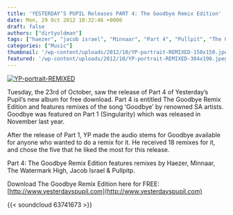 ```yaml
---
title: 'YESTERDAYʼS PUPIL Releases PART 4: The Goodbye Remix Edition'
date: Mon, 29 Oct 2012 10:32:46 +0000
draft: false
authors: ["dirtyoldman"]
tags: ["haezer", "jacob israel", "Minnaar", "Part 4", "Pullpit", "The Goodbye Remix Edition", "The Watermark High", "yesterdays pupil"]
categories: ["Music"]
thumbnail: '/wp-content/uploads/2012/10/YP-portrait-REMIXED-150x150.jpeg'
featured: '/wp-content/uploads/2012/10/YP-portrait-REMIXED-304x190.jpeg'
---
```


[![](/wp-content/uploads/2012/10/YP-portrait-REMIXED.jpeg "YP-portrait-REMIXED")](/2012/10/29/yesterday%ca%bcs-pupil-releases-part-4-the-goodbye-remix-edition/yp-portrait-remixed/)

Tuesday, the 23rd of October, saw the release of Part 4 of Yesterdayʼs Pupilʼs new album for free download. Part 4 is entitled The Goodbye Remix Edition and features remixes of the song ʻGoodbyeʼ by renowned SA artists. Goodbye was featured on Part 1 (Singularity) which was released in November last year.

After the release of Part 1, YP made the audio stems for Goodbye available for anyone who wanted to do a remix for it. He received 18 remixes for it, and chose the five that he liked the most for this release.

Part 4: The Goodbye Remix Edition features remixes by Haezer, Minnaar, The Watermark High, Jacob Israel & Pullpitp.

Download The Goodbye Remix Edition here for FREE: [http://www.yesterdayspupil.com](http://www.yesterdayspupil.com)

{{< soundcloud 63741673 >}}
